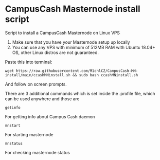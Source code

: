 # CampusCash Masternode install script

Script to install a CampusCash Masternode on Linux VPS

1) Make sure that you have your Masternode setup up locally
2) You can use any VPS with minimum of 512MB RAM with Ubuntu 18.04+ OS, other Linux distros are not guaranteed.

Paste this into terminal:

```
wget https://raw.githubusercontent.com/M1chlCZ/CampusCash-MN-install/main/ccashMNinstall.sh && sudo bash ccashMNinstall.sh
```
And follow on screen prompts.

There are 3 additional commands which is set inside the .profile file, which can be used anywhere and those are
```
getinfo
```
For getting info about Campus Cash daemon

```
mnstart
```
For starting masternode

```
mnstatus
```
For checking masternode status
